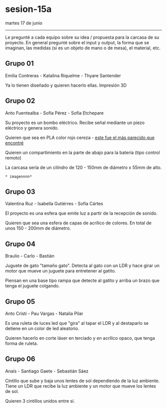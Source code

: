 # sesion-15a

martes 17 de junio

---

Le pregunté a cada equipo sobre su idea / propuesta para la carcasa de su proyecto. En general pregunté sobre el input y output, la forma que se imaginan, las medidas (si es un objeto de mano o de mesa), el material, etc.

## Grupo 01

Emilia Contreras - Katalina Riquelme - Thyare Santender

Ya lo tienen diseñado y  quieren hacerlo ellas. Impresión 3D

## Grupo 02

Anto Fuentealba - Sofía Pérez - Sofía Etchepare

Su proyecto es un bombo eléctrico. Recibe señal mediante un piezo eléctrico y genera sonido.

Quieren que sea en PLA color rojo cereza - [este fue el más parecido que encontré](https://www.todotoner.cl/impresoras/impresoras-3d/filamentos/pla-mate-elegoo-rojo-ruby-1kg?source_impresee=7sx3m3c57p4gg69t74mjtpi234)

Quieren un compartimiento en la parte de abajo para la batería (tipo control remoto)

La carcasa sería de un cilíndro de 120 - 150mm de diámetro x 55mm de alto.

    * imagennnn*

## Grupo 03

Valentina Ruz - Isabella Gutiérres - Sofía Cártes

El proyecto es una esfera que emite luz a partir de la recepción de sonido.

Quieren que sea una esfera de capas de acrílico de colores. En total de unos 150 - 200mm de diámetro.

## Grupo 04

Braulio - Carlo - Bastián

Juguete de gato "tamaño gato". Detecta al gato con un LDR y hace girar un motor que mueve un juguete para entretener al gatito.

Piensan en una base tipo rampa que detecte al gatito y arriba un brazo que tenga el juguete colgando.

## Grupo 05

Anto Cristi - Pau Vargas - Natalia Pilar

Es una ruleta de luces led que "gira" al tapar el LDR y al destaparlo se detiene en un color de led aleatorio.

Quieren hacerlo en corte láser en terciado y en acrílico opaco, que tenga forma de ruleta.

## Grupo 06

Anaís - Santiago Gaete - Sebastián Sáez

Cintillo que sube y baja unos lentes de sol dependiendo de la luz ambiente. Tiene un LDR que recibe la luz ambiente y un motor que mueve los lentes de sol.

Quieren 3 cintillos unidos entre sí.